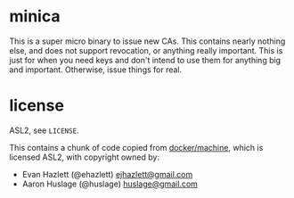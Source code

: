 minica
======

This is a super micro binary to issue new CAs. This contains nearly nothing
else, and does not support revocation, or anything really important. This is
just for when you need keys and don't intend to use them for anything big and
important. Otherwise, issue things for real.

license
=======

ASL2, see `LICENSE`.

This contains a chunk of code copied from
[docker/machine](https://github.com/docker/machine/), which is licensed ASL2,
with copyright owned by:

 * Evan Hazlett (@ehazlett) <ejhazlett@gmail.com>
 * Aaron Huslage (@huslage) <huslage@gmail.com>
